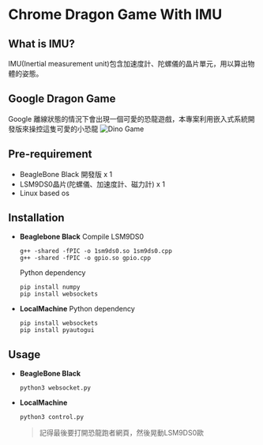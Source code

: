 # Chrome Dragon Game With IMU

## What is IMU?
IMU(Inertial measurement unit)包含加速度計、陀螺儀的晶片單元，用以算出物體的姿態。


## Google Dragon Game

Google 離線狀態的情況下會出現一個可愛的恐龍遊戲，本專案利用嵌入式系統開發版來操控這隻可愛的小恐龍
![Dino Game](https://programcodelib.com/wp-content/uploads/2015/01/google-chrome-offline-game11.jpg)

## Pre-requirement
* BeagleBone Black 開發版 x 1
* LSM9DS0晶片(陀螺儀、加速度計、磁力計) x 1
* Linux based os

## Installation

* **Beaglebone Black**
    Compile LSM9DS0
    ```
    g++ -shared -fPIC -o 1sm9ds0.so 1sm9ds0.cpp
    g++ -shared -fPIC -o gpio.so gpio.cpp
    ```


    Python dependency

    ```
    pip install numpy
    pip install websockets
    ```

* **LocalMachine**
    Python dependency
    ```
    pip install websockets
    pip install pyautogui
    ```

## Usage
* **BeagleBone Black**
    ```
    python3 websocket.py
    ```

* **LocalMachine**
    ```
    python3 control.py
    ```

    > 記得最後要打開恐龍跑者網頁，然後晃動LSM9DS0歐
